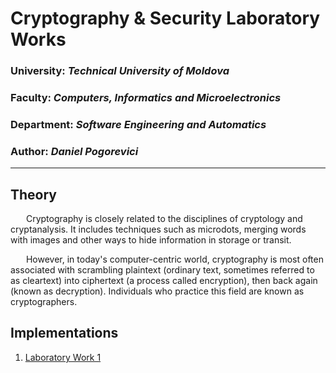# Cryptography & Security Laboratory Works

### University: _Technical University of Moldova_
### Faculty: _Computers, Informatics and Microelectronics_
### Department: _Software Engineering and Automatics_
### Author: _Daniel Pogorevici_

----

## Theory
&ensp;&ensp;&ensp; Cryptography is closely related to the disciplines of cryptology and cryptanalysis. It includes techniques such as microdots, merging words with images and other ways to hide information in storage or transit. 

&ensp;&ensp;&ensp; However, in today's computer-centric world, cryptography is most often associated with scrambling plaintext (ordinary text, sometimes referred to as cleartext) into ciphertext (a process called encryption), then back again (known as decryption). Individuals who practice this field are known as cryptographers.

## Implementations

1. [Laboratory Work 1](https://github.com/dann1kk/CS_Labs/tree/main/Laboratory_Work_1)

